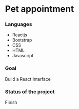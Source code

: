# Pet appointment

### Languages

- Reactjs
- Bootstrap
- CSS
- HTML
- Javascript

### Goal

Build a React Interface

### Status of the project

Finish